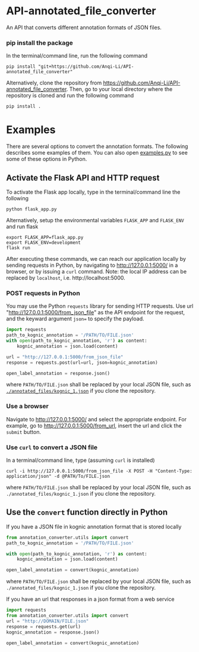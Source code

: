 # API-annotated_file_converter
An API that converts different annotation formats of JSON files.

### pip install the package
In the terminal/command line, run the following command
```
pip install "git+https://github.com/Anqi-Li/API-annotated_file_converter"
```

Alternatively, clone the repository from https://github.com/Anqi-Li/API-annotated_file_converter. Then, go to your local directory where the repository is cloned and run the following command
```
pip install .
```

# Examples
There are several options to convert the annotation formats. The following describes some examples of them. You can also open [examples.py](annotation_converter/examples.py) to see some of these options in Python.

## Activate the Flask API and HTTP request
To activate the Flask app locally, type in the terminal/command line the following
```
python flask_app.py
```
Alternatively, setup the environmental variables `FLASK_APP` and `FLASK_ENV` and run flask
```
export FLASK_APP=flask_app.py
export FLASK_ENV=development
flask run
```

After executing these commands, we can reach our application locally by sending requests in Python, by navigating to http://127.0.0.1:5000/ in a browser, or by issuing a `curl` command. Note: the local IP address can be replaced by `localhost`, i.e. http://localhost:5000. 

### POST requests in Python
You may use the Python `requests` library for sending HTTP requests. Use url "http://127.0.0.1:5000/from_json_file" as the API endpoint for the request, and the keyward argument `json=` to specify the payload.
```Python
import requests
path_to_kognic_annotation = '/PATH/TO/FILE.json'
with open(path_to_kognic_annotation, 'r') as content:
    kognic_annotation = json.load(content)

url = "http://127.0.0.1:5000/from_json_file"
response = requests.post(url=url, json=kognic_annotation)

open_label_annotation = response.json()
```
where `PATH/TO/FILE.json` shall be replaced by your local JSON file, such as [`./annotated_files/kognic_1.json`](./annotated_files/kognic_1.json) if you clone the repository.

### Use a browser
Navigate to http://127.0.0.1:5000/ and select the appropriate endpoint.
For example, go to http://127.0.0.1:5000/from_url, insert the url and click the `submit` button.

### Use `curl` to convert a JSON file
In a terminal/command line, type (assuming `curl` is installed)
```
curl -i http://127.0.0.1:5000/from_json_file -X POST -H "Content-Type: application/json" -d @PATH/To/FILE.json
```
where `PATH/TO/FILE.json` shall be replaced by your local JSON file, such as `./annotated_files/kognic_1.json` if you clone the repository.

## Use the `convert` function directly in Python
If you have a JSON file in kognic annotation format that is stored locally
```python
from annotation_converter.utils import convert
path_to_kognic_annotation = '/PATH/TO/FILE.json'

with open(path_to_kognic_annotation, 'r') as content:
    kognic_annotation = json.load(content)

open_label_annotation = convert(kognic_annotation)
```
where `PATH/TO/FILE.json` shall be replaced by your local JSON file, such as `./annotated_files/kognic_1.json` if you clone the repository.

If you have an url that responses in a json format from a web service
```python
import requests
from annotation_converter.utils import convert
url = "http://DOMAIN/FILE.json" 
response = requests.get(url)
kognic_annotation = response.json()

open_label_annotation = convert(kognic_annotation)

```